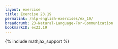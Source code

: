 ```yaml
---
layout: exercise
title: Exercise 23.19
permalink: /nlp-english-exercises/ex_19/
breadcrumb: 23-Natural-Language-For-Communication
bookmarkID: ex23.19
---
```


{% include mathjax_support %}

